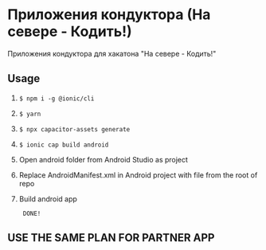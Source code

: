 # Приложения кондуктора (На севере - Кодить!)

Приложения кондуктора для хакатона "На севере - Кодить!"

## Usage

1. ```$ npm i -g @ionic/cli```
2. ```$ yarn```
3. ```$ npx capacitor-assets generate```
4. ```$ ionic cap build android```
5. Open android folder from Android Studio as project
6. Replace AndroidManifest.xml in Android project with file from the root of repo
7. Build android app

        DONE!

## USE THE SAME PLAN FOR PARTNER APP
